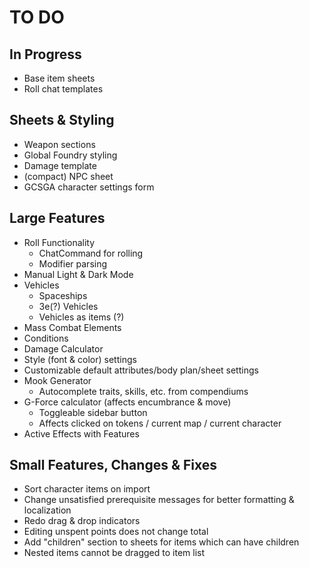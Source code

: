 # TO DO
## In Progress
- Base item sheets
- Roll chat templates
## Sheets & Styling
- Weapon sections
- Global Foundry styling
- Damage template
- (compact) NPC sheet
- GCSGA character settings form
## Large Features
- Roll Functionality
	- ChatCommand for rolling
	- Modifier parsing
- Manual Light & Dark Mode
- Vehicles
	- Spaceships
	- 3e(?) Vehicles
	- Vehicles as items (?)
- Mass Combat Elements
- Conditions
- Damage Calculator
- Style (font & color) settings
- Customizable default attributes/body plan/sheet settings
- Mook Generator
	- Autocomplete traits, skills, etc. from compendiums
- G-Force calculator (affects encumbrance & move)
	- Toggleable sidebar button
	- Affects clicked on tokens / current map / current character
- Active Effects with Features
## Small Features, Changes & Fixes
- Sort character items on import
- Change unsatisfied prerequisite messages for better formatting & localization
- Redo drag & drop indicators
- Editing unspent points does not change total
- Add "children" section to sheets for items which can have children
- Nested items cannot be dragged to item list
